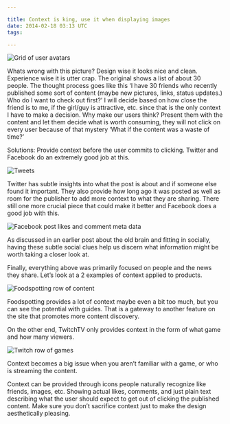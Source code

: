 ```yaml
---

title: Context is king, use it when displaying images
date: 2014-02-18 03:13 UTC
tags: 

---
```


![Grid of user avatars](https://lh6.googleusercontent.com/-JbqZiPwEpJ8/TicqRvyTbuI/AAAAAAAAAY0/smPd1kx5Iig/s406/thumbContext.png)

Whats wrong with this picture? Design wise it looks nice and clean. Experience wise it is utter crap. The original shows a list of about 30 people. The thought process goes like this ‘I have 30 friends who recently published some sort of content (maybe new pictures, links, status updates.) Who do I want to check out first?’ I will decide based on how close the friend is to me, if the girl/guy is attractive, etc. since that is the only context I have to make a decision. Why make our users think? Present them with the content and let them decide what is worth consuming, they will not click on every user because of that mystery ‘What if the content was a waste of time?’

Solutions: 
Provide context before the user commits to clicking. Twitter and Facebook do an extremely good job at this. 

![Tweets](https://lh5.googleusercontent.com/-K2BA1dbXhPA/TicuY3AuO4I/AAAAAAAAAY8/Im5m38Vov4E/s538/twitterContext.png)

Twitter has subtle insights into what the post is about and if someone else found it important. They also provide how long ago it was posted as well as room for the publisher to add more context to what they are sharing. There still one more crucial piece that could make it better and Facebook does a good job with this. 

![Facebook post likes and comment meta data](https://lh4.googleusercontent.com/-GAVAzEow7pY/Ticv9i-BfzI/AAAAAAAAAZE/nClAqsJHxik/s402/facebookContext.png)

As discussed in an earlier post about the old brain and fitting in socially, having these subtle social clues help us discern what information might be worth taking a closer look at.

Finally, everything above was primarily focused on people and the news they share. Let’s look at a 2 examples of context applied to products.

![Foodspotting row of content](https://lh5.googleusercontent.com/-r-YAOxFTRlM/TicxZLb3vBI/AAAAAAAAAZM/rSrWnnJiCKc/s560/fspottingContext.png)

Foodspotting provides a lot of context maybe even a bit too much, but you can see the potential with guides. That is a gateway to another feature on the site that promotes more content discovery.

On the other end, TwitchTV only provides context in the form of what game and how many viewers.

![Twitch row of games](https://lh6.googleusercontent.com/-M0EA7ttUrPE/Ticyf-q5Y9I/AAAAAAAAAZU/x22nhxQAWN0/s560/twitchtvContext.png)

Context becomes a big issue when you aren’t familiar with a game, or who is streaming the content.

Context can be provided through icons people naturally recognize like friends, images, etc. Showing actual likes, comments, and just plain text describing what the user should expect to get out of clicking the published content. Make sure you don’t sacrifice context just to make the design aesthetically pleasing.